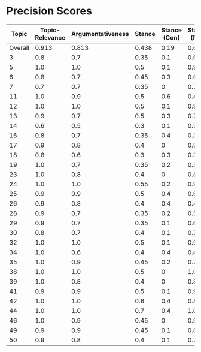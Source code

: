 # Precision Scores
| Topic | Topic-Relevance | Argumentativeness | Stance | Stance (Con) | Stance (Pro) |
|---|---|---|---|---|---|
| Overall | 0.913 | 0.813 | 0.438 | 0.19 | 0.687 |
| 3 | 0.8 | 0.7 | 0.35 | 0.1 | 0.6 |
| 5 | 1.0 | 1.0 | 0.5 | 0.1 | 0.9 |
| 6 | 0.8 | 0.7 | 0.45 | 0.3 | 0.6 |
| 7 | 0.7 | 0.7 | 0.35 | 0 | 0.7 |
| 11 | 1.0 | 0.9 | 0.5 | 0.6 | 0.4 |
| 12 | 1.0 | 1.0 | 0.5 | 0.1 | 0.9 |
| 13 | 0.9 | 0.7 | 0.5 | 0.3 | 0.7 |
| 14 | 0.6 | 0.5 | 0.3 | 0.1 | 0.5 |
| 16 | 0.8 | 0.7 | 0.35 | 0.4 | 0.3 |
| 17 | 0.9 | 0.8 | 0.4 | 0 | 0.8 |
| 18 | 0.8 | 0.6 | 0.3 | 0.3 | 0.3 |
| 19 | 1.0 | 0.7 | 0.35 | 0.2 | 0.5 |
| 23 | 1.0 | 0.8 | 0.4 | 0 | 0.8 |
| 24 | 1.0 | 1.0 | 0.55 | 0.2 | 0.9 |
| 25 | 0.9 | 0.9 | 0.5 | 0.4 | 0.6 |
| 26 | 0.9 | 0.8 | 0.4 | 0.4 | 0.4 |
| 28 | 0.9 | 0.7 | 0.35 | 0.2 | 0.5 |
| 29 | 0.9 | 0.7 | 0.35 | 0.1 | 0.6 |
| 30 | 0.8 | 0.7 | 0.4 | 0.1 | 0.7 |
| 32 | 1.0 | 1.0 | 0.5 | 0.1 | 0.9 |
| 34 | 1.0 | 0.6 | 0.4 | 0.4 | 0.4 |
| 35 | 1.0 | 0.9 | 0.45 | 0.2 | 0.7 |
| 38 | 1.0 | 1.0 | 0.5 | 0 | 1.0 |
| 39 | 1.0 | 0.8 | 0.4 | 0 | 0.8 |
| 41 | 0.9 | 0.9 | 0.5 | 0.1 | 0.9 |
| 42 | 1.0 | 1.0 | 0.6 | 0.4 | 0.8 |
| 44 | 1.0 | 1.0 | 0.7 | 0.4 | 1.0 |
| 46 | 1.0 | 0.9 | 0.45 | 0 | 0.9 |
| 49 | 0.9 | 0.9 | 0.45 | 0.1 | 0.8 |
| 50 | 0.9 | 0.8 | 0.4 | 0.1 | 0.7 |
